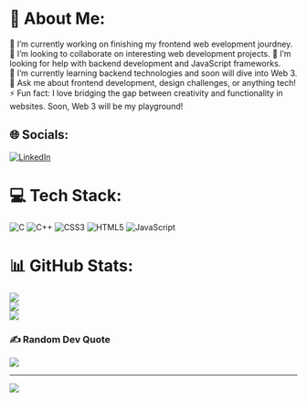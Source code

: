 # 💫 About Me:
🔭 I’m currently working on finishing my frontend web evelopment jourdney. </br>👯 I’m looking to collaborate on interesting web development projects. 🤝 I’m looking for help with backend development and JavaScript frameworks. </br>🌱 I’m currently learning backend technologies and soon will dive into Web 3. </br>💬 Ask me about frontend development, design challenges, or anything tech! </br>⚡ Fun fact: I love bridging the gap between creativity and functionality in websites. Soon, Web 3 will be my playground!


## 🌐 Socials:
[![LinkedIn](https://img.shields.io/badge/LinkedIn-%230077B5.svg?logo=linkedin&logoColor=white)](https://linkedin.com/in/aryankitj) 

# 💻 Tech Stack:
![C](https://img.shields.io/badge/c-%2300599C.svg?style=plastic&logo=c&logoColor=white) ![C++](https://img.shields.io/badge/c++-%2300599C.svg?style=plastic&logo=c%2B%2B&logoColor=white) ![CSS3](https://img.shields.io/badge/css3-%231572B6.svg?style=plastic&logo=css3&logoColor=white) ![HTML5](https://img.shields.io/badge/html5-%23E34F26.svg?style=plastic&logo=html5&logoColor=white) ![JavaScript](https://img.shields.io/badge/javascript-%23323330.svg?style=plastic&logo=javascript&logoColor=%23F7DF1E)
# 📊 GitHub Stats:
![](https://github-readme-stats.vercel.app/api?username=aryankitj&theme=dark&hide_border=false&include_all_commits=false&count_private=false)<br/>
![](https://github-readme-streak-stats.herokuapp.com/?user=aryankitj&theme=dark&hide_border=false)<br/>
![](https://github-readme-stats.vercel.app/api/top-langs/?username=aryankitj&theme=dark&hide_border=false&include_all_commits=false&count_private=false&layout=compact)

### ✍️ Random Dev Quote
![](https://quotes-github-readme.vercel.app/api?type=horizontal&theme=radical)

---
[![](https://visitcount.itsvg.in/api?id=aryankitj&icon=0&color=12)](https://visitcount.itsvg.in)

<!-- Proudly created with GPRM ( https://gprm.itsvg.in ) -->
